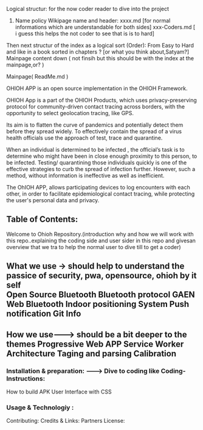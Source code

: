 Logical structur:
 for the now coder reader to  dive into the project
 1. Name policy  Wikipage name and header:
 xxxx.md [for normal informations which are understandable for both sides]
 xxx-Coders.md [  i guess this helps the not coder to see that is is to hard]
 
Then  next structur of the index as a logical  sort (Order):
From Easy to Hard  and  like in a book sorted in  chapters  ? [or what you  think about,Satyam?]
Mainpage content down  (  not   finsih but this should be with  the index at the mainpage,or? )

Mainpage( ReadMe.md )

OHIOH APP is an open source implementation in the OHIOH Framework.

OHIOH App is a part of the OHIOH Products, which uses privacy-preserving protocol for community-driven contact tracing across borders, with the opportunity to select geolocation tracing, like GPS.

Its aim is to flatten the curve of pandemics and potentially detect them before they spread widely. To effectively contain the spread of a virus health officials use the approach of test, trace and quarantine.

When an individual is determined to be infected , the official’s task is to determine who might have been in close enough proximity to this person, to be infected. Testing/ quarantining those individuals quickly is one of the effective strategies to curb the spread of infection further. However, such a method, without information is ineffective as well as inefficient.

The OhIOH APP, allows participating devices to log encounters with each other, in order to facilitate epidemiological contact tracing, while protecting the user's personal data and privacy.

## Table of Contents:
Welcome to Ohioh Repository.(introduction why and how we will  work with  this repo..explaining the coding side  and user sider  in this repo  and givesan  overview that we tra to help the normal user to dive till to get a coder)

What we use  ->  should help  to understand the passice  of security,  pwa, opensource, ohioh by  it self  
Open Source
Bluetooth
Bluetooth protocol
GAEN
Web Bluetooth
Indoor positioning System
Push notification
Git Info
---------------
How we use--->  should be a bit deeper to the themes 
Progressive Web APP
Service Worker
Architecture
Taging and parsing
Calibration
---------------
### Installation & preparation: --->  Dive to coding like Coding-Instructions:
How to build APK
User Interface with CSS

### Usage & Technologiy :

Contributing:
Credits & Links:
Partners
License:








